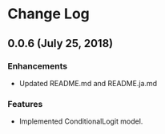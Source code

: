 # Change Log

## 0.0.6 (July 25, 2018)
### Enhancements
- Updated README.md and README.ja.md

### Features
- Implemented ConditionalLogit model.